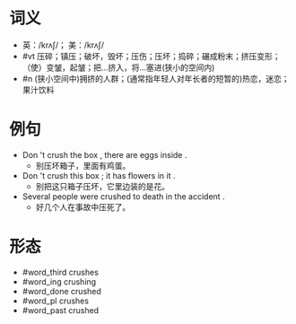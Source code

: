 # 词义
- 英：/krʌʃ/； 美：/krʌʃ/
- #vt 压碎；镇压；破坏，毁坏；压伤；压坏；捣碎；碾成粉末；挤压变形；（使）变皱，起皱；把…挤入，将…塞进(狭小的空间内)
- #n (狭小空间中)拥挤的人群；(通常指年轻人对年长者的短暂的)热恋，迷恋；果汁饮料
# 例句
- Don 't crush the box , there are eggs inside .
	- 别压坏箱子，里面有鸡蛋。
- Don 't crush this box ; it has flowers in it .
	- 别把这只箱子压坏，它里边装的是花。
- Several people were crushed to death in the accident .
	- 好几个人在事故中压死了。
# 形态
- #word_third crushes
- #word_ing crushing
- #word_done crushed
- #word_pl crushes
- #word_past crushed
